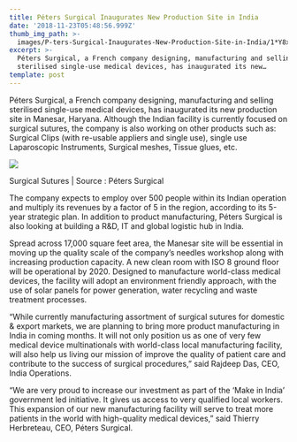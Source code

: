 ```yaml
---
title: Péters Surgical Inaugurates New Production Site in India
date: '2018-11-23T05:48:56.999Z'
thumb_img_path: >-
  images/P-ters-Surgical-Inaugurates-New-Production-Site-in-India/1*Y8xOU1uKSw-FCGc1UoQofw.jpeg
excerpt: >-
  Péters Surgical, a French company designing, manufacturing and selling
  sterilised single-use medical devices, has inaugurated its new…
template: post
---
```

Péters Surgical, a French company designing, manufacturing and selling sterilised single-use medical devices, has inaugurated its new production site in Manesar, Haryana. Although the Indian facility is currently focused on surgical sutures, the company is also working on other products such as: Surgical Clips (with re-usable appliers and single use), single use Laparoscopic Instruments, Surgical meshes, Tissue glues, etc.

![](/images/P-ters-Surgical-Inaugurates-New-Production-Site-in-India/1*Y8xOU1uKSw-FCGc1UoQofw.jpeg)

<figcaption>Surgical Sutures | Source&nbsp;: Péters&nbsp;Surgical</figcaption>

The company expects to employ over 500 people within its Indian operation and multiply its revenues by a factor of 5 in the region, according to its 5-year strategic plan. In addition to product manufacturing, Péters Surgical is also looking at building a R&D, IT and global logistic hub in India.

Spread across 17,000 square feet area, the Manesar site will be essential in moving up the quality scale of the company’s needles workshop along with increasing production capacity. A new clean room with ISO 8 ground floor will be operational by 2020. Designed to manufacture world-class medical devices, the facility will adopt an environment friendly approach, with the use of solar panels for power generation, water recycling and waste treatment processes.

“While currently manufacturing assortment of surgical sutures for domestic & export markets, we are planning to bring more product manufacturing in India in coming months. It will not only position us as one of very few medical device multinationals with world-class local manufacturing facility, will also help us living our mission of improve the quality of patient care and contribute to the success of surgical procedures,” said Rajdeep Das, CEO, India Operations.

“We are very proud to increase our investment as part of the ‘Make in India’ government led initiative. It gives us access to very qualified local workers. This expansion of our new manufacturing facility will serve to treat more patients in the world with high-quality medical devices,” said Thierry Herbreteau, CEO, Péters Surgical.
